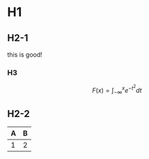 # H1

## H2-1

this is good!

### H3

$$
F(x) = \int_{-\infty}^x e^{-t^2} dt
$$

## H2-2


| A | B |
|---|---|
| 1 | 2 |

